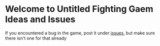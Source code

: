 # Welcome to Untitled Fighting Gaem Ideas and Issues

If you encountered a bug in the game, post it under [issues](https://github.com/monoclegames/ufg/issues), but make sure there isn't one for that already
